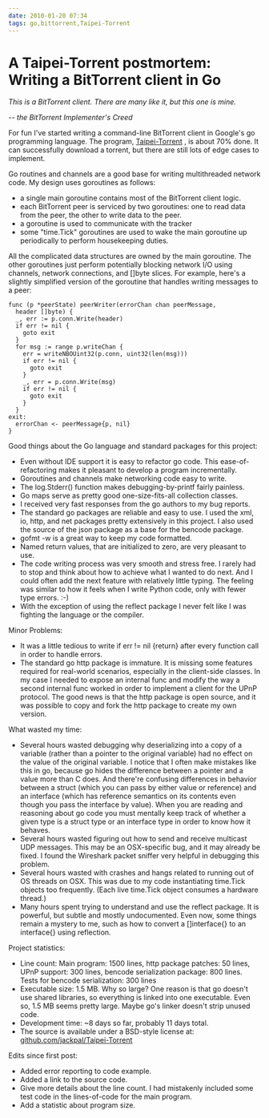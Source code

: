 ```yaml
---
date: 2010-01-20 07:34
tags: go,bittorrent,Taipei-Torrent
---
```


# A Taipei-Torrent postmortem: Writing a BitTorrent client in Go

_This is a BitTorrent client. There are many like it, but this one is mine._

 _\-- the BitTorrent Implementer's Creed_

For fun I've started writing a command-line BitTorrent client in Google's go
programming language. The program, [Taipei-Torrent](http://github.com/jackpal/Taipei-Torrent) ,
is about 70% done. It can successfully download a torrent,
but there are still lots of edge cases to implement.

Go routines and channels are a good base for writing multithreaded network
code. My design uses goroutines as follows:

* a single main goroutine contains most of the BitTorrent client logic.
* each BitTorrent peer is serviced by two goroutines: one to read data from the peer, the other to write data to the peer.
* a goroutine is used to communicate with the tracker
* some "time.Tick" goroutines are used to wake the main goroutine up periodically to perform housekeeping duties.

All the complicated data structures are owned by the main goroutine. The other
goroutines just perform potentially blocking network I/O using channels,
network connections, and []byte slices. For example, here's a slightly
simplified version of the goroutine that handles writing messages to a peer:

```
func (p *peerState) peerWriter(errorChan chan peerMessage,
  header []byte) {
  _, err := p.conn.Write(header)
  if err != nil {
    goto exit
  }
  for msg := range p.writeChan {
    err = writeNBOUint32(p.conn, uint32(len(msg)))
    if err != nil {
      goto exit
    }
    _, err = p.conn.Write(msg)
    if err != nil {
      goto exit
    }
  }
exit:
  errorChan <- peerMessage{p, nil}
}
```

Good things about the Go language and standard packages for this project:

* Even without IDE support it is easy to refactor go code. This ease-of-refactoring makes it pleasant to develop a program incrementally.
* Goroutines and channels make networking code easy to write.
* The log.Stderr() function makes debugging-by-printf fairly painless.
* Go maps serve as pretty good one-size-fits-all collection classes.
* I received very fast responses from the go authors to my bug reports.
* The standard go packages are reliable and easy to use. I used the xml, io, http, and net packages pretty extensively in this project. I also used the source of the json package as a base for the bencode package.
* gofmt -w is a great way to keep my code formatted.
* Named return values, that are initialized to zero, are very pleasant to use.
* The code writing process was very smooth and stress free. I rarely had to stop and think about how to achieve what I wanted to do next. And I could often add the next feature with relatively little typing. The feeling was similar to how it feels when I write Python code, only with fewer type errors. :-)
* With the exception of using the reflect package I never felt like I was fighting the language or the compiler.

Minor Problems:

* It was a little tedious to write if err != nil {return} after every function call in order to handle errors.
* The standard go http package is immature. It is missing some features required for real-world scenarios, especially in the client-side classes. In my case I needed to expose an internal func and modify the way a second internal func worked in order to implement a client for the UPnP protocol. The good news is that the http package is open source, and it was possible to copy and fork the http package to create my own version.

What wasted my time:

* Several hours wasted debugging why deserializing into a copy of a variable (rather than a pointer to the original variable) had no effect on the value of the original variable. I notice that I often make mistakes like this in go, because go hides the difference between a pointer and a value more than C does. And there're confusing differences in behavior between a struct (which you can pass by either value or reference) and an interface (which has reference semantics on its contents even though you pass the interface by value). When you are reading and reasoning about go code you must mentally keep track of whether a given type is a struct type or an interface type in order to know how it behaves.
* Several hours wasted figuring out how to send and receive multicast UDP messages. This may be an OSX-specific bug, and it may already be fixed. I found the Wireshark packet sniffer very helpful in debugging this problem.
* Several hours wasted with crashes and hangs related to running out of OS threads on OSX. This was due to my code instantiating time.Tick objects too frequently. (Each live time.Tick object consumes a hardware thread.)
* Many hours spent trying to understand and use the reflect package. It is powerful, but subtle and mostly undocumented. Even now, some things remain a mystery to me, such as how to convert a []interface{} to an interface{} using reflection.

Project statistics:

* Line count: Main program: 1500 lines, http package patches: 50 lines, UPnP support: 300 lines, bencode serialization package: 800 lines. Tests for bencode serialization: 300 lines
* Executable size: 1.5 MB. Why so large? One reason is that go doesn't use shared libraries, so everything is linked into one executable. Even so, 1.5 MB seems pretty large. Maybe go's linker doesn't strip unused code.
* Development time: ~8 days so far, probably 11 days total.
* The source is available under a BSD-style license at: [github.com/jackpal/Taipei-Torrent](https://github.com/jackpal/Taipei-Torrent)

Edits since first post:

* Added error reporting to code example.
* Added a link to the source code.
* Give more details about the line count. I had mistakenly included some test code in the lines-of-code for the main program.
* Add a statistic about program size.
